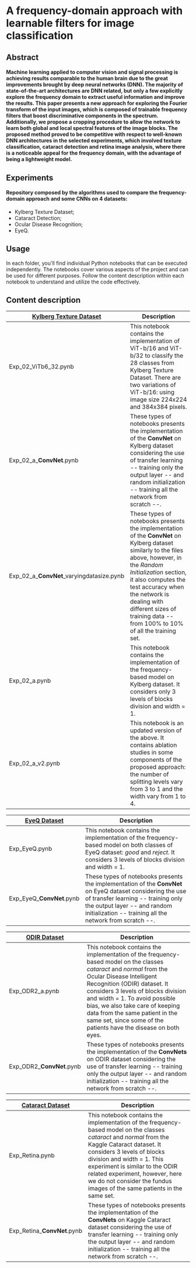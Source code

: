 # A frequency-domain approach with learnable filters for image classification

## Abstract
#### Machine learning applied to computer vision and signal processing is achieving results comparable to the human brain due to the great improvements brought by deep neural networks (DNN). The majority of state-of-the-art architectures are DNN related, but only a few explicitly explore the frequency domain to extract useful information and improve the results. This paper presents a new approach for exploring the Fourier transform of the input images, which is composed of trainable frequency filters that boost discriminative components in the spectrum. Additionally, we propose a cropping procedure to allow the network to learn both global and local spectral features of the image blocks. The proposed method proved to be competitive with respect to well-known DNN architectures in the selected experiments, which involved texture classification, cataract detection and retina image analysis, where there is a noticeable appeal for the frequency domain, with the advantage of being a lightweight model.

## Experiments
#### Repository composed by the algorithms used to compare the frequency-domain approach and some CNNs on 4 datasets:
  - Kylberg Texture Dataset;
  - Cataract Detection;
  - Ocular Disease Recognition;
  - EyeQ.

## Usage

In each folder, you'll find individual Python notebooks that can be executed independently. The notebooks cover various aspects of the project and can be used for different purposes. Follow the content description within each notebook to understand and utilize the code effectively.

## Content description

| [Kylberg Texture Dataset](https://kylberg.org/kylberg-texture-dataset-v-1-0/) | Description |
|-------------|-------------|
| Exp_02_ViTb6_32.pynb    | This notebook contains the implementation of ViT-b/16 and ViT-b/32 to classify the 28 classes from Kylberg Texture Dataset. There are two variations of ViT-b/16: using image size 224x224 and 384x384 pixels. |
| Exp_02_a_**ConvNet**.pynb    | These types of notebooks presents the implementation of the **ConvNet** on Kylberg dataset considering the use of transfer learning -- training only the output layer -- and random initialization -- training all the network from scratch --. |
| Exp_02_a_**ConvNet**\_varyingdatasize.pynb    | These types of notebooks presents the implementation of the **ConvNet** on Kylberg dataset similarly to the files above, however, in the _Random Initialization_ section, it also computes the test accuracy when the network is dealing with different sizes of training data -- from 100% to 10% of all the training set. |
| Exp_02_a.pynb   | This notebook contains the implementation of the frequency-based model on Kylberg dataset. It considers only 3 levels of blocks division and width = 1. |
| Exp_02_a_v2.pynb   | This notebook is an updated version of the above. It contains ablation studies in some components of the proposed approach: the number of splitting levels vary from 3 to 1 and the width vary from 1 to 4. |

| [EyeQ Dataset](https://www.kaggle.com/competitions/diabetic-retinopathy-detection/data) | Description |
|-------------|-------------|
| Exp_EyeQ.pynb   | This notebook contains the implementation of the frequency-based model on both classes of EyeQ dataset: _good_ and _reject_. It considers 3 levels of blocks division and width = 1. |
| Exp_EyeQ_**ConvNet**.pynb    | These types of notebooks presents the implementation of the **ConvNet** on EyeQ dataset considering the use of transfer learning -- training only the output layer -- and random initialization -- training all the network from scratch --. |

| [ODIR Dataset](https://www.kaggle.com/datasets/andrewmvd/ocular-disease-recognition-odir5k) | Description |
|-------------|-------------|
| Exp_ODR2_a.pynb   | This notebook contains the implementation of the frequency-based model on the classes _cataract_ and _normal_ from the Ocular Disease Intelligent Recognition (ODIR) dataset. It considers 3 levels of blocks division and width = 1. To avoid possible bias, we also take care of keeping data from the same patient in the same set, since some of the patients have the disease on both eyes. |
| Exp_ODR2_**ConvNet**.pynb    | These types of notebooks presents the implementation of the **ConvNets** on ODIR dataset considering the use of transfer learning -- training only the output layer -- and random initialization -- training all the network from scratch --. |

| [Cataract Dataset](https://www.kaggle.com/datasets/jr2ngb/cataractdataset) | Description |
|-------------|-------------|
| Exp_Retina.pynb   | This notebook contains the implementation of the frequency-based model on the classes _cataract_ and _normal_ from the Kaggle Cataract dataset. It considers 3 levels of blocks division and width = 1. This experiment is similar to the ODIR related experiment, however, here we do not consider the fundus images of the same patients in the same set. |
| Exp_Retina_**ConvNet**.pynb    | These types of notebooks presents the implementation of the **ConvNets** on Kaggle Cataract dataset considering the use of transfer learning -- training only the output layer -- and random initialization -- training all the network from scratch --. |



